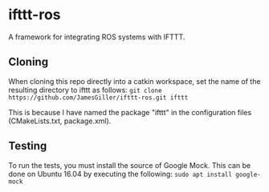# ifttt-ros
A framework for integrating ROS systems with IFTTT.

## Cloning
When cloning this repo directly into a catkin workspace, set the name of the resulting directory to ifttt as follows:
`git clone https://github.com/JamesGiller/ifttt-ros.git ifttt`

This is because I have named the package "ifttt" in the configuration files (CMakeLists.txt, package.xml).

## Testing
To run the tests, you must install the source of Google Mock.
This can be done on Ubuntu 16.04 by executing the following:
`sudo apt install google-mock`
